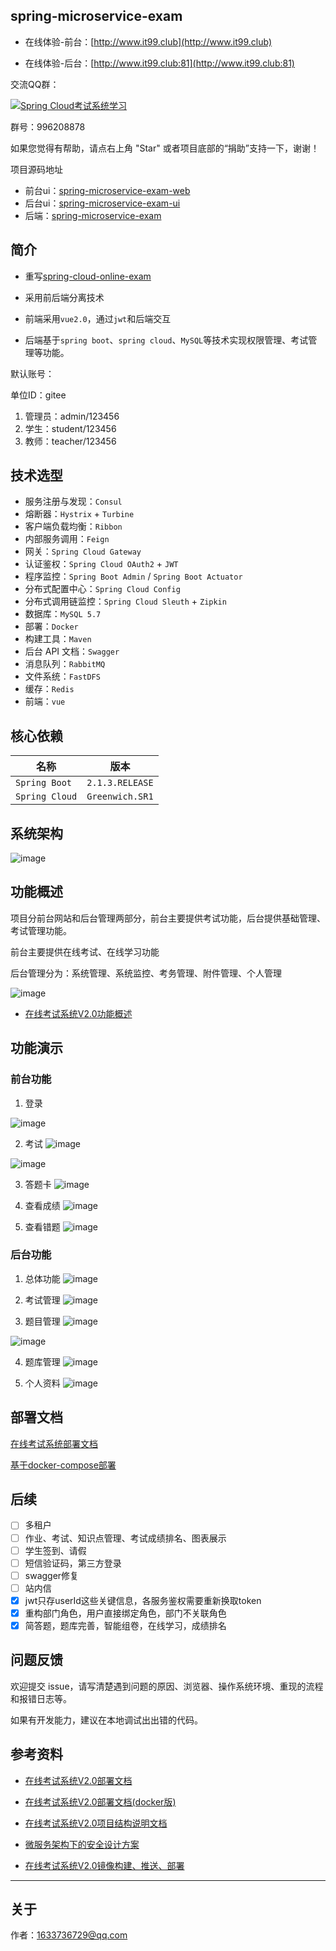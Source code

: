 ## spring-microservice-exam

- 在线体验-前台：[http://www.it99.club](http://www.it99.club)

- 在线体验-后台：[http://www.it99.club:81](http://www.it99.club:81)

交流QQ群：

<a target="_blank" href="https://jq.qq.com/?_wv=1027&k=5RKZNF2"><img border="0" src="http://pub.idqqimg.com/wpa/images/group.png" alt="Spring Cloud考试系统学习" title="Spring Cloud考试系统学习"></a>

群号：996208878

如果您觉得有帮助，请点右上角 "Star" 或者项目底部的“捐助”支持一下，谢谢！

项目源码地址

- 前台ui：[spring-microservice-exam-web](https://gitee.com/wells2333/spring-microservice-exam-web.git)
- 后台ui：[spring-microservice-exam-ui](https://gitee.com/wells2333/spring-microservice-exam-ui.git)
- 后端：[spring-microservice-exam](https://gitee.com/wells2333/spring-microservice-exam.git)

## 简介

- 重写[spring-cloud-online-exam](https://gitee.com/wells2333/spring-cloud-online-exam)

- 采用前后端分离技术

- 前端采用`vue2.0`，通过`jwt`和后端交互

- 后端基于`spring boot`、`spring cloud`、`MySQL`等技术实现权限管理、考试管理等功能。

默认账号：

单位ID：gitee

1. 管理员：admin/123456
2. 学生：student/123456
3. 教师：teacher/123456

## 技术选型

- 服务注册与发现：`Consul`
- 熔断器：`Hystrix` + `Turbine`
- 客户端负载均衡：`Ribbon`
- 内部服务调用：`Feign`
- 网关：`Spring Cloud Gateway`
- 认证鉴权：`Spring Cloud OAuth2` + `JWT`
- 程序监控：`Spring Boot Admin` / `Spring Boot Actuator`
- 分布式配置中心：`Spring Cloud Config`
- 分布式调用链监控：`Spring Cloud Sleuth` + `Zipkin`
- 数据库：`MySQL 5.7`
- 部署：`Docker`
- 构建工具：`Maven`
- 后台 API 文档：`Swagger`
- 消息队列：`RabbitMQ`
- 文件系统：`FastDFS`
- 缓存：`Redis`
- 前端：`vue`

## 核心依赖

|      名称      |   版本    |
| --------- | -------- |
| `Spring Boot`    | `2.1.3.RELEASE`  |
| `Spring Cloud`   | `Greenwich.SR1`  |

## 系统架构

![image](doc/产品设计/系统架构图v3.0.jpg)

## 功能概述

项目分前台网站和后台管理两部分，前台主要提供考试功能，后台提供基础管理、考试管理功能。

前台主要提供在线考试、在线学习功能

后台管理分为：系统管理、系统监控、考务管理、附件管理、个人管理

![image](doc/产品设计/功能概述.png)

- [在线考试系统V2.0功能概述](doc/在线考试系统V2.0_功能概述.md)

## 功能演示

### 前台功能

1. 登录

![image](doc/images/image_web_login.png)

2. 考试
![image](doc/images/image_web_exam.png)

![image](doc/images/image_web_text_subject.png)

3. 答题卡
![image](doc/images/image_web_exam_card.png)

4. 查看成绩
![image](doc/images/image_web_exam_score.png)

5. 查看错题
![image](doc/images/image_web_incorrect_answer.png)

### 后台功能

1. 总体功能
![image](doc/images/image_ui_menu.png)

2. 考试管理
![image](doc/images/image_ui_exam.png)

3. 题目管理
![image](doc/images/image_ui_exam_subject.png)

![image](doc/images/image_ui_subjects_rich_edit.png)

4. 题库管理
![image](doc/images/image_ui_subject.png)

5. 个人资料
![image](doc/images/image_ui_msg.png)

## 部署文档

[在线考试系统部署文档](doc/在线考试系统V2.0_部署文档.md)

[基于docker-compose部署](doc/在线考试系统V2.0_部署文档(docker版).md)

## 后续

- [ ] 多租户
- [ ] 作业、考试、知识点管理、考试成绩排名、图表展示
- [ ] 学生签到、请假
- [ ] 短信验证码，第三方登录
- [ ] swagger修复
- [ ] 站内信
- [x] jwt只存userId这些关键信息，各服务鉴权需要重新换取token
- [x] 重构部门角色，用户直接绑定角色，部门不关联角色
- [x] 简答题，题库完善，智能组卷，在线学习，成绩排名

## 问题反馈

欢迎提交 issue，请写清楚遇到问题的原因、浏览器、操作系统环境、重现的流程和报错日志等。 

如果有开发能力，建议在本地调试出出错的代码。

## 参考资料

- [在线考试系统V2.0部署文档](doc/在线考试系统V2.0_部署文档.md)

- [在线考试系统V2.0部署文档(docker版)](doc/在线考试系统V2.0_部署文档(docker版).md)

- [在线考试系统V2.0项目结构说明文档](doc/在线考试系统V2.0_项目结构说明.md)

- [微服务架构下的安全设计方案](http://ehedgehog.net/2019/03/23/%E5%BE%AE%E6%9C%8D%E5%8A%A1%E6%9E%B6%E6%9E%84%E4%B8%8B%E7%9A%84%E5%AE%89%E5%85%A8%E8%AE%BE%E8%AE%A1%E6%96%B9%E6%A1%88/)

- [在线考试系统V2.0镜像构建、推送、部署](http://ehedgehog.net/2019/04/22/%E5%9C%A8%E7%BA%BF%E8%80%83%E8%AF%95%E7%B3%BB%E7%BB%9FV2.0%E9%95%9C%E5%83%8F%E6%9E%84%E5%BB%BA%E3%80%81%E6%8E%A8%E9%80%81%E3%80%81%E9%83%A8%E7%BD%B2/)

***

## 关于

作者：1633736729@qq.com